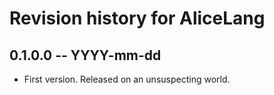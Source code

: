# Revision history for AliceLang

## 0.1.0.0 -- YYYY-mm-dd

* First version. Released on an unsuspecting world.
